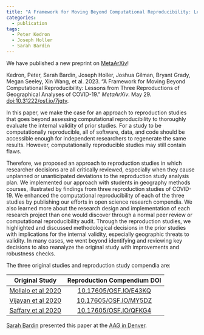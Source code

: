 ```yaml
---
title: "A Framework for Moving Beyond Computational Reproducibility: Lessons from Three Reproductions of Geographical Analyses of COVID-19"
categories:
  - publication
tags:
  - Peter Kedron
  - Joseph Holler
  - Sarah Bardin
---
```


We have published a new preprint on [MetaArXiv](https://osf.io/preprints/metaarxiv/)!

Kedron, Peter, Sarah Bardin, Joseph Holler, Joshua Gilman, Bryant Grady, Megan Seeley, Xin Wang, et al. 2023. “A Framework for Moving Beyond Computational Reproducibility: Lessons from Three Reproductions of Geographical Analyses of COVID-19.” *MetaArXiv*. May 29. [doi:10.31222/osf.io/7jqtv](https://doi.org/10.31222/osf.io/7jqtv).

In this paper, we make the case for an approach to reproduction studies that goes beyond assessing computational reproducibility to thoroughly evaluate the internal validity of prior studies.
For a study to be computationally reproducible, all of software, data, and code should be accessible enough for independent researchers to regenerate the same results.
However, computationally reproducible studies may still contain flaws.

Therefore, we proposed an approach to reproduction studies in which researcher decisions are all critically reviewed, especially when they cause unplanned or unanticipated deviations to the reproduction study analysis plan.
We implemented our approach with students in geography methods courses, illustrated by findings from three reproduction studies of COVID-19.
We enhanced the computational reproducibility of each of the three studies by publishing our efforts in open science research compendia.
We also learned more about the research design and implementation of each research project than one would discover through a normal peer review or computational reproducibility audit.
Through the reproduction studies, we highlighted and discussed methodological decisions in the prior studies with implications for the internal validity, especially geographic threats to validity.
In many cases, we went beyond identifying and reviewing key decisions to also reanalyze the original study with improvements and robustness checks.

The three original studies and reproduction study compendia are:

| Original Study | Reproduction Compendium DOI |
| :------------: | :-------------------------: |
| [Mollalo et al 2020](https://doi.org/10.1016/j.scitotenv.2020.138884) | [10.17605/OSF.IO/E43KQ](https://doi.org/10.17605/OSF.IO/E43KQ)
| [Vijayan et al 2020](https://doi.org/10.1093/cid/ciaa1692) | [10.17605/OSF.IO/MY5DZ](https://doi.org/10.17605/OSF.IO/MY5DZ)
| [Saffary et al 2020](https://doi.org/10.3389/fpubh.2020.579190) | [10.17605/OSF.IO/QFKG4](https://doi.org/10.17605/OSF.IO/QFKG4) |

[Sarah Bardin](/sbardin) presented this paper at the [AAG in Denver](/presentation/aag-denver).
